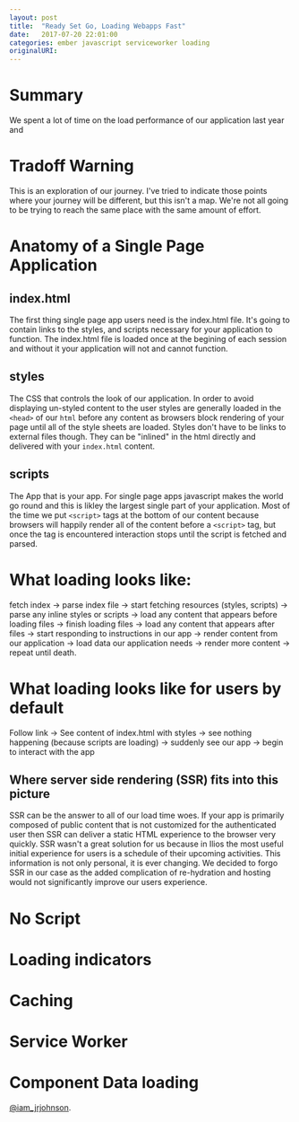 ```yaml
---
layout: post
title:  "Ready Set Go, Loading Webapps Fast"
date:   2017-07-20 22:01:00
categories: ember javascript serviceworker loading
originalURI:
---
```


# Summary
We spent a lot of time on the load performance of our application last year and

# Tradoff Warning
This is an exploration of our journey. I've tried to indicate those points where your journey will be different, but this isn't
a map. We're not all going to be trying to reach the same place with the same amount of effort. 


# Anatomy of a Single Page Application
## index.html
The first thing single page app users need is the index.html file. It's going to contain links to the styles, and scripts necessary
for your application to function. The index.html file is loaded once at the begining of each session and without it your application
will not and cannot function.

## styles
The CSS that controls the look of our application. In order to avoid displaying un-styled content to the user styles are generally loaded 
in the `<head>` of our `html` before any content as browsers block rendering of your page until all of the style sheets are loaded. 
Styles don't have to be links to external files though. They can be "inlined" in the html directly and delivered with your `index.html`
content.

## scripts
The App that is your app. For single page apps javascript makes the world go round and this is likley the largest single 
part of your application.  Most of the time we put `<script>` tags at the bottom of our content because browsers will happily render
all of the content before a `<script>` tag, but once the tag is encountered interaction stops until the script is fetched and parsed.

# What loading looks like:

fetch index -> parse index file -> start fetching resources (styles, scripts) -> parse any inline styles or scripts -> load any content that appears before loading files
-> finish loading files -> load any content that appears after files -> start responding to instructions in our app ->
render content from our application -> load data our application needs -> render more content -> repeat until death.

# What loading looks like for users by default
Follow link -> See content of index.html with styles -> see nothing happening (because scripts are loading) -> suddenly see our app -> begin to interact with the app




## Where server side rendering (SSR) fits into this picture
SSR can be the answer to all of our load time woes. If your app is primarily composed of public content 
that is not customized for the authenticated user then SSR can deliver a static HTML experience to the browser very quickly.
SSR wasn't a great solution for us because in Ilios the most useful initial experience for users is a schedule of their upcoming activities. This information 
is not only personal, it is ever changing. We decided to forgo SSR in our case as the added complication of re-hydration and hosting
would not significantly improve our users experience.


# No Script

# Loading indicators

# Caching

# Service Worker

# Component Data loading

 [@iam_jrjohnson](https://twitter.com/iam_jrjohnson).
